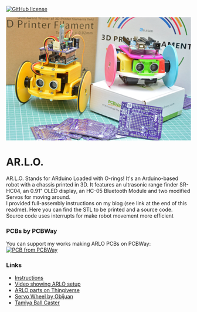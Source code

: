 [![GitHub license](https://img.shields.io/badge/License-CC%20BY--SA--NC%204.0-blue)](LICENSE)  

![ARLO - Arduino 3D printed Robot](img/ARLO_Arduino_Robot.jpg)  

# AR.L.O.
AR.L.O. Stands for ARduino Loaded with O-rings! It's an Arduino-based robot with a chassis printed in 3D. It features an ultrasonic range finder SR-HC04, an 0.91" OLED display, an HC-05 Bluetooth Module and two modified Servos for moving around.  
I provided full-assembly instructions on my blog (see link at the end of this readme). Here you can find the STL to be printed and a source code.  
Source code uses interrupts for make robot movement more efficient

### PCBs by PCBWay
You can support my works making ARLO PCBs on PCBWay:   
[![PCB from PCBWay](https://www.pcbway.com/project/img/images/frompcbway.png)](https://www.pcbway.com/project/shareproject/ARLO___Arduino_3D_printed_Robot.html)

### Links
- [Instructions](https://www.settorezero.com/wordpress/arlo)
- [Video showing ARLO setup](https://youtu.be/i7roltk-IzI)
- [ARLO parts on Thingiverse](https://www.thingiverse.com/thing:4484651)
- [Servo Wheel by Obijuan](https://www.thingiverse.com/thing:19940)
- [Tamiya Ball Caster](https://www.pololu.com/product/66/pictures)
